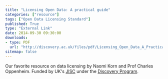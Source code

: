 ```yaml
---
title: "Licensing Open Data: A practical guide"
categories: ["resource"]
tags: ["Open Data Licensing Standard"]
published: True
type: "External Link"
date: 2014-09-30 09:30:00
downloads:
- type: PDF
  url: "http://discovery.ac.uk/files/pdf/Licensing_Open_Data_A_Practical_Guide.pdf"
sitemap: false
---
```

Our favorite resource on data licensing by Naomi Korn and Prof Charles Oppenheim. Funded by UK's [JISC](http://jisc.ac.uk/) under the [Discovery Program](http://discovery.ac.uk/).
